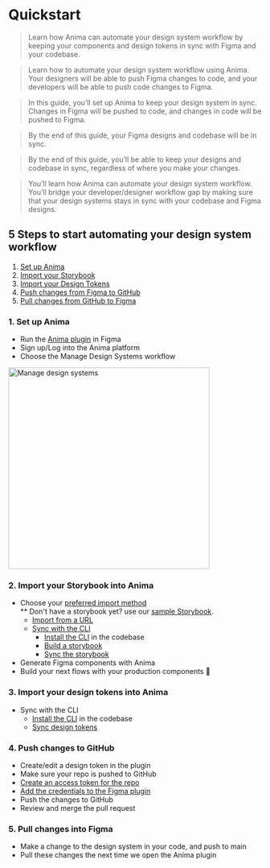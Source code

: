 # Quickstart
> Learn how Anima can automate your design system workflow by keeping your components and design tokens in sync with Figma and your codebase.

> Learn how to automate your design system workflow using Anima. Your designers will be able to push Figma changes to code, and your developers will be able to push code changes to Figma.

> In this guide, you’ll set up Anima to keep your design system in sync. Changes in Figma will be pushed to code, and changes in code will be pushed to Figma.

> By the end of this guide, your Figma designs and codebase will be in sync.

> By the end of this guide, you’ll be able to keep your designs and codebase in sync, regardless of where you make your changes. 

> You’ll learn how Anima can automate your design system workflow. You’ll bridge your developer/designer workflow gap by making sure that your design systems stays in sync with your codebase and Figma designs.

## 5 Steps to start automating your design system workflow
1. [Set up Anima](#1-set-up-anima)
2. [Import your Storybook](#2-import-your-storybook-into-anima)
3. [Import your Design Tokens](#3-Import-your-design-tokens-into-Anima)
4. [Push changes from Figma to GitHub](#4-Push-changes-from-Figma-to-GitHub)
5. [Pull changes from GitHub to Figma](#5-Push-changes-from-GitHub-to-Figma)

### 1. Set up Anima
- Run the [Anima plugin](https://www.figma.com/community/plugin/857346721138427857) in Figma
- Sign up/Log into the Anima platform
- Choose the Manage Design Systems workflow
<img width="400" alt="Manage design systems" src="https://github.com/AnimaApp/anima-storybook-cli/assets/96059044/65589ece-b124-49f5-bc2d-492f1cd53a95">

### 2. Import your Storybook into Anima
- Choose your [preferred import method](./cli-vs-url.md)
<br> ** Don't have a storybook yet? use our [sample Storybook](https://animaapp.github.io/anima-sample-storybook/?path=/story/getting-started--page).
  -   [Import from a URL](../manage-components/sync-components.md#sync-from-an-storybook-url-sync-from-url)
  -   [Sync with the CLI](../manage-components/sync-components.md#sync-storybook-using-the-anima-cli-preferred)
      -   [Install the CLI](../manage-components/sync-components.md#sync-storybook-using-the-anima-cli-preferred) in the codebase
      -   [Build a storybook](../manage-components/sync-components.md#_2-build-your-storybook)
      -   [Sync the storybook](../manage-components/sync-components.md#_3-run-the-cli) 
- Generate Figma components with Anima
- Build your next flows with your production components 🎉

### 3. Import your design tokens into Anima
- Sync with the CLI
    - [Install the CLI](../anima-cli/index.md#_1-installation) in the codebase
    - [Sync design tokens](../anima-cli/index.md#sync-design-tokens-to-anima)

### 4. Push changes to GitHub
- Create/edit a design token in the plugin
- Make sure your repo is pushed to GitHub
- [Create an access token for the repo](../manage-design-tokens/sync-design-tokens.md#_1-generate-your-personal-access-token)
- [Add the credentials to the Figma plugin](../manage-design-tokens/sync-design-tokens.md#_2-connect-your-github-account-to-anima)
- Push the changes to GitHub
- Review and merge the pull request

### 5. Pull changes into Figma
- Make a change to the design system in your code, and push to main
- Pull these changes the next time we open the Anima plugin
